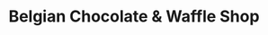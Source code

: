 ---
title: "Belgian Chocolate & Waffle Shop"
url: /howick/belgian-chocolate-und-waffle-shop/
shop: Schokolade
---
